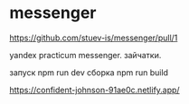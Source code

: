 # messenger
https://github.com/stuev-is/messenger/pull/1

yandex practicum messenger. зайчатки.

запуск npm run dev
сборка npm run build 

https://confident-johnson-91ae0c.netlify.app/
